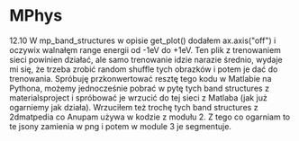 # MPhys

12.10
W mp_band_structures w opisie get_plot() dodałem ax.axis("off") i oczywix walnałęm range energii od -1eV do +1eV.
Ten plik z trenowaniem sieci powinien działać, ale samo trenowanie idzie narazie średnio, wydaje mi się, że trzeba zrobić random shuffle tych obrazków i potem je dać do trenowania.
Spróbuję przkonwertować resztę tego kodu w Matlabie na Pythona, możemy jednocześnie pobrać w pytę tych band structures z materialsproject i spróbować je wrzucić do tej sieci z Matlaba (jak już ogarniemy jak działa).
Wrzuciłem też trochę tych band structures z 2dmatpedia co Anupam używa w kodzie z modułu 2. Z tego co ogarniam to te jsony zamienia w png i potem w module 3 je segmentuje.

